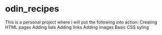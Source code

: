 # odin_recipes

This is a personal project where i will put the following into action:
Creating HTML pages
Adding lists
Adding links
Adding images
Basic CSS syling